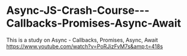 # Async-JS-Crash-Course---Callbacks-Promises-Async-Await
This is a study on Async - Callbacks, Promises, Async, Await
https://www.youtube.com/watch?v=PoRJizFvM7s&amp;t=418s
